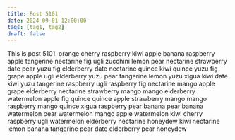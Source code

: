```yaml
---
title: Post 5101
date: 2024-09-01 12:00:00
tags: [tag1, tag2]
draft: false
---
```

This is post 5101.
orange
cherry
raspberry
kiwi
apple
banana
raspberry
apple
tangerine
nectarine
fig
ugli
zucchini
lemon
pear
nectarine
strawberry
date
pear
yuzu
fig
elderberry
date
nectarine
quince
kiwi
quince
yuzu
fig
grape
apple
ugli
elderberry
yuzu
pear
tangerine
lemon
yuzu
xigua
kiwi
date
kiwi
yuzu
tangerine
raspberry
ugli
raspberry
fig
nectarine
mango
apple
grape
elderberry
nectarine
strawberry
mango
mango
elderberry
watermelon
apple
fig
quince
quince
apple
strawberry
mango
mango
raspberry
mango
quince
xigua
raspberry
pear
banana
pear
banana
watermelon
pear
watermelon
mango
apple
watermelon
kiwi
cherry
raspberry
ugli
watermelon
elderberry
nectarine
honeydew
kiwi
nectarine
lemon
banana
tangerine
pear
date
elderberry
pear
honeydew
